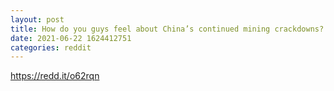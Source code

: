 ```yaml
--- 
layout: post 
title: How do you guys feel about China’s continued mining crackdowns? Do you think we’ll start to see operations pop up in the United States? 
date: 2021-06-22 1624412751 
categories: reddit 
--- 
```

https://redd.it/o62rqn